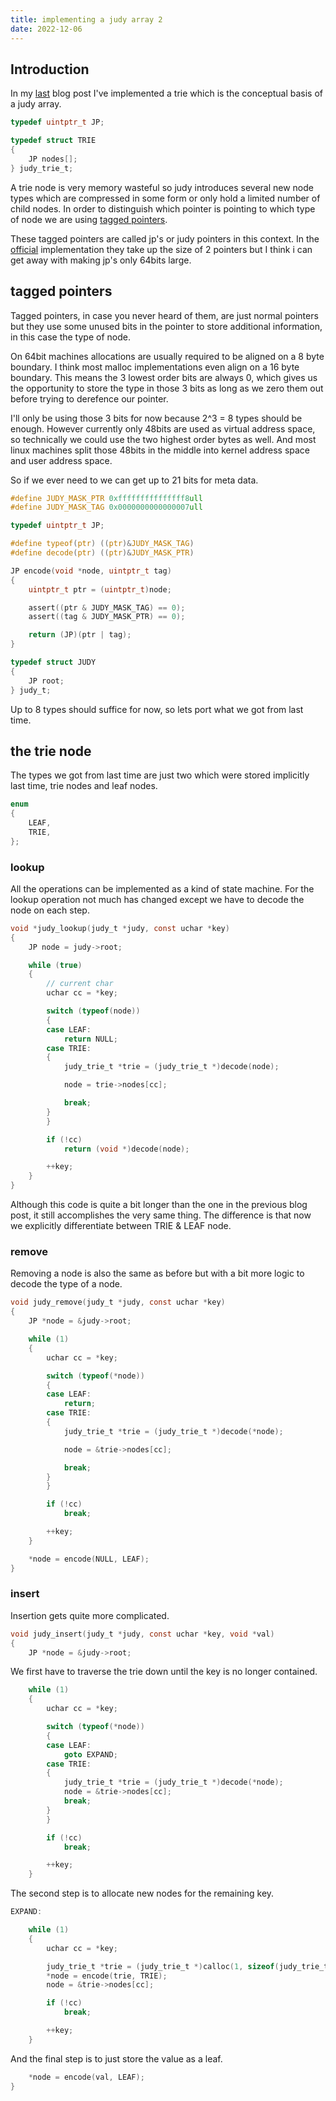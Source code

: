 ```yaml
---
title: implementing a judy array 2
date: 2022-12-06
---
```


## Introduction

In my [last](https://tr00.github.io/2022/12/05/implementing-a-judy-array.html) blog post I've implemented a trie which is the conceptual basis of a judy array.

```C
typedef uintptr_t JP;

typedef struct TRIE
{
    JP nodes[];
} judy_trie_t;
```

A trie node is very memory wasteful so judy introduces several new node types which are compressed in some form or only hold a limited number of child nodes.
In order to distinguish which pointer is pointing to which type of node we are using [tagged pointers](https://en.wikipedia.org/wiki/Tagged_pointer).

These tagged pointers are called jp's or judy pointers in this context. In the [official](https://judy.sourceforge.net/doc/shop_interm.pdf) implementation they take up the size of 2 pointers but I think i can get away with making jp's only 64bits large.

## tagged pointers

Tagged pointers, in case you never heard of them, are just normal pointers but they use some unused bits in the pointer to store additional information, in this case the type of node.

On 64bit machines allocations are usually required to be  aligned on a 8 byte boundary. I think most malloc implementations even align on a 16 byte boundary.
This means the 3 lowest order bits are always 0, which gives us the opportunity to store the type in those 3 bits as long as we zero them out before trying to derefence our pointer.

I'll only be using those 3 bits for now because 2^3 = 8 types should be enough. However currently only 48bits are used as virtual address space, so technically we could use the two highest order bytes as well.
And most linux machines split those 48bits in the middle into kernel address space and user address space.

So if we ever need to we can get up to 21 bits for meta data.

```C
#define JUDY_MASK_PTR 0xfffffffffffffff8ull
#define JUDY_MASK_TAG 0x0000000000000007ull

typedef uintptr_t JP;

#define typeof(ptr) ((ptr)&JUDY_MASK_TAG)
#define decode(ptr) ((ptr)&JUDY_MASK_PTR)

JP encode(void *node, uintptr_t tag)
{
    uintptr_t ptr = (uintptr_t)node;

    assert((ptr & JUDY_MASK_TAG) == 0);
    assert((tag & JUDY_MASK_PTR) == 0);

    return (JP)(ptr | tag);
}

typedef struct JUDY
{
    JP root;
} judy_t;
```

Up to 8 types should suffice for now, so lets port what we got from last time. 


## the trie node

The types we got from last time are just two which were stored implicitly last time, trie nodes and leaf nodes.

```C
enum
{
    LEAF,
    TRIE,
};
```

### lookup

All the operations can be implemented as a kind of state machine.
For the lookup operation not much has changed except we have to decode the node on each step.

```C
void *judy_lookup(judy_t *judy, const uchar *key)
{
    JP node = judy->root;

    while (true)
    {
        // current char
        uchar cc = *key;

        switch (typeof(node))
        {
        case LEAF:
            return NULL;
        case TRIE:
        {
            judy_trie_t *trie = (judy_trie_t *)decode(node);

            node = trie->nodes[cc];

            break;
        }
        }

        if (!cc)
            return (void *)decode(node);

        ++key;
    }
}
```

Although this code is quite a bit longer than the one in the previous blog post, it still accomplishes the very same thing.
The difference is that now we explicitly differentiate between TRIE & LEAF node.

### remove

Removing a node is also the same as before but with a bit more logic to decode the type of a node.

```C
void judy_remove(judy_t *judy, const uchar *key)
{
    JP *node = &judy->root;

    while (1)
    {
        uchar cc = *key;

        switch (typeof(*node))
        {
        case LEAF:
            return;
        case TRIE:
        {
            judy_trie_t *trie = (judy_trie_t *)decode(*node);

            node = &trie->nodes[cc];

            break;
        }
        }

        if (!cc)
            break;

        ++key;
    }

    *node = encode(NULL, LEAF);
}
```

### insert

Insertion gets quite more complicated.

```C
void judy_insert(judy_t *judy, const uchar *key, void *val)
{
    JP *node = &judy->root;
```
We first have to traverse the trie down until the key is no longer contained.

```C
    while (1)
    {
        uchar cc = *key;

        switch (typeof(*node))
        {
        case LEAF:
            goto EXPAND;
        case TRIE:
        {
            judy_trie_t *trie = (judy_trie_t *)decode(*node);
            node = &trie->nodes[cc];
            break;
        }
        }

        if (!cc)
            break;

        ++key;
    }
```
The second step is to allocate new nodes for the remaining key.
```C
EXPAND:

    while (1)
    {
        uchar cc = *key;

        judy_trie_t *trie = (judy_trie_t *)calloc(1, sizeof(judy_trie_t));
        *node = encode(trie, TRIE);
        node = &trie->nodes[cc];

        if (!cc)
            break;

        ++key;
    }
```
And the final step is to just store the value as a leaf.
```C
    *node = encode(val, LEAF);
}
```
